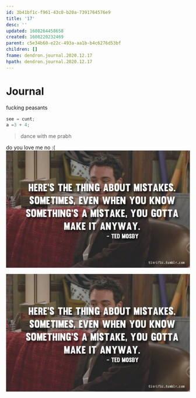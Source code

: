 ```yaml
---
id: 3b41bf1c-f961-43c0-b20a-7391764576e9
title: '17'
desc: ''
updated: 1608264458658
created: 1608220232469
parent: c5e34b60-e22c-493a-aa1b-b4c6276d53bf
children: []
fname: dendron.journal.2020.12.17
hpath: dendron.journal.2020.12.17
---
```

# Journal

fucking peasants

```cpp
see = cunt;
a =3 + 4;
```

> dance with me
> prabh

do you love me
no :( 
![let see what is here](/assets/images/2020-12-18-08-42-07.png)

![](/assets/images/2020-12-18-09-18-00.png)

